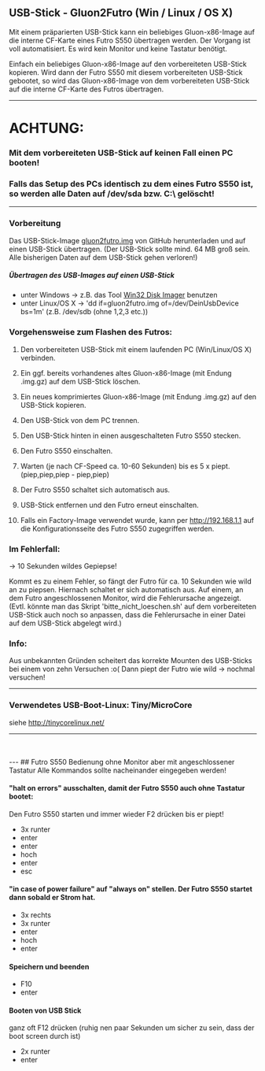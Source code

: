 ## USB-Stick - Gluon2Futro (Win / Linux / OS X)
Mit einem präparierten USB-Stick kann ein beliebiges Gluon-x86-Image auf die interne CF-Karte eines Futro S550 übertragen werden.
Der Vorgang ist voll automatisiert. Es wird kein Monitor und keine Tastatur benötigt.

Einfach ein beliebiges Gluon-x86-Image auf den vorbereiteten USB-Stick kopieren. Wird dann der Futro S550 mit diesem vorbereiteten USB-Stick gebootet, so wird das Gluon-x86-Image von dem vorbereiteten USB-Stick auf die interne CF-Karte des Futros übertragen.

---
# ACHTUNG:
### Mit dem vorbereiteten USB-Stick auf keinen Fall einen PC booten!
### Falls das Setup des PCs identisch zu dem eines Futro S550 ist, so werden alle Daten auf /dev/sda bzw. C:\ gelöscht!
---

### Vorbereitung
Das USB-Stick-Image [gluon2futro.img](https://raw.githubusercontent.com/oszilloskop/Gluon2Futro/master/gluon2futro.img) von GitHub herunterladen und auf einen USB-Stick übertragen. (Der USB-Stick sollte mind. 64 MB groß sein. Alle bisherigen Daten auf dem USB-Stick gehen verloren!)
##### Übertragen des USB-Images auf einen USB-Stick
- unter Windows -> z.B. das Tool [Win32 Disk Imager](http://sourceforge.net/projects/win32diskimager/) benutzen
- unter Linux/OS X -> 'dd if=gluon2futro.img of=/dev/DeinUsbDevice bs=1m' (z.B. /dev/sdb (ohne 1,2,3 etc.))


### Vorgehensweise zum Flashen des Futros:

1) Den vorbereiteten USB-Stick mit einem laufenden PC (Win/Linux/OS X) verbinden.

2) Ein ggf. bereits vorhandenes altes Gluon-x86-Image (mit Endung .img.gz) auf dem USB-Stick löschen.

3) Ein neues komprimiertes Gluon-x86-Image (mit Endung .img.gz) auf den USB-Stick kopieren.

4) Den USB-Stick von dem PC trennen.

5) Den USB-Stick hinten in einen ausgeschalteten Futro S550 stecken.

6) Den Futro S550 einschalten.

7) Warten (je nach CF-Speed ca. 10-60 Sekunden) bis es 5 x piept.
(piep,piep,piep - piep,piep)

8) Der Futro S550 schaltet sich automatisch aus.

9) USB-Stick entfernen und den Futro erneut einschalten.

10) Falls ein Factory-Image verwendet wurde, kann per http://192.168.1.1 auf
die Konfigurationsseite des Futro S550 zugegriffen werden.


### Im Fehlerfall:
-> 10 Sekunden wildes Gepiepse!

Kommt es zu einem Fehler, so fängt der Futro für ca. 10 Sekunden wie wild an
zu piepsen. Hiernach schaltet er sich automatisch aus.
Auf einem, an dem Futro angeschlossenen Monitor, wird die Fehlerursache angezeigt.
(Evtl. könnte man das Skript 'bitte_nicht_loeschen.sh' auf dem vorbereiteten USB-Stick auch noch so anpassen, dass die Fehlerursache in einer Datei auf dem USB-Stick abgelegt wird.)

### Info:
Aus unbekannten Gründen scheitert das korrekte Mounten des USB-Sticks bei einem von zehn Versuchen :o(
Dann piept der Futro wie wild -> nochmal versuchen!

---

### Verwendetes USB-Boot-Linux: Tiny/MicroCore 
siehe http://tinycorelinux.net/

---
<br>
<br>
---
## Futro S550 Bedienung ohne Monitor aber mit angeschlossener Tastatur
Alle Kommandos sollte nacheinander eingegeben werden!

#### "halt on errors" ausschalten, damit der Futro S550 auch ohne Tastatur bootet:
Den Futro S550 starten und immer wieder F2 drücken bis er piept!
- 3x runter
- enter
- enter
- hoch
- enter
- esc

#### "in case of power failure" auf "always on" stellen. Der Futro S550 startet dann sobald er Strom hat.

- 3x rechts
- 3x runter
- enter
- hoch
- enter

#### Speichern und beenden

- F10
- enter

#### Booten von USB Stick

ganz oft F12 drücken (ruhig nen paar Sekunden um sicher zu sein, dass der boot screen durch ist)

- 2x runter
- enter
